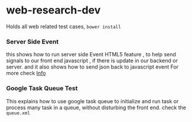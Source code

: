 # web-research-dev
Holds all web related test cases, `bower install`

### Server Side Event
this shows how to run server side Event HTML5 feature , to help send signals to our front end javascript , if there is update in our backend or server. and it also shows how to send json back to javascript event
For more check [Info](https://www.html5rocks.com/en/tutorials/eventsource/basics)

### Google Task Queue Test
This explains how to use google task queue to initialize and run task or process many task in a queue, without disturbing the front end. check the `queue.xml`